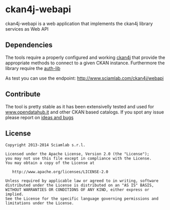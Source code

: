 ckan4j-webapi
=============

ckan4j-webapi is a web application that implements the ckan4j library services as Web API 

Dependencies
------------
The tools require a properly configured and working [ckan4j](http://github.com/sciamlab/ckan4j) that provide the appropriate methods to connect to a given CKAN instance.
Furthermore the library require the [auth-lib](https://github.com/sciamlab/auth-lib) 

As test you can use the endpoint: http://www.sciamlab.com/ckan4j/webapi

Contribute
----------
The tool is pretty stable as it has been extensivelly tested and used for www.opendatahub.it and other CKAN based catalogs. If you spot any issue please report on [ideas and bugs](https://github.com/sciamlab/ckan-multilingual-translator/issues)

License
-------

    Copyright 2013-2014 Sciamlab s.r.l.

    Licensed under the Apache License, Version 2.0 (the "License");
    you may not use this file except in compliance with the License.
    You may obtain a copy of the License at

       http://www.apache.org/licenses/LICENSE-2.0

    Unless required by applicable law or agreed to in writing, software
    distributed under the License is distributed on an "AS IS" BASIS,
    WITHOUT WARRANTIES OR CONDITIONS OF ANY KIND, either express or implied.
    See the License for the specific language governing permissions and
    limitations under the License.


